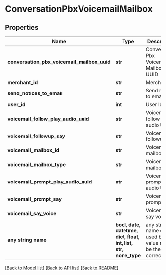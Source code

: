 # ConversationPbxVoicemailMailbox


## Properties
Name | Type | Description | Notes
------------ | ------------- | ------------- | -------------
**conversation_pbx_voicemail_mailbox_uuid** | **str** | Conversation Pbx Voicemail Mailbox UUID | [optional] 
**merchant_id** | **str** | Merchant Id | [optional] 
**send_notices_to_email** | **str** | Send notices to email | [optional] 
**user_id** | **int** | User Id | [optional] 
**voicemail_follow_play_audio_uuid** | **str** | Voicemail follow play audio UUID | [optional] 
**voicemail_followup_say** | **str** | Voicemail followup say | [optional] 
**voicemail_mailbox_id** | **str** | Voicemail mailbox id | [optional] 
**voicemail_mailbox_type** | **str** | Voicemail mailbox type | [optional] 
**voicemail_prompt_play_audio_uuid** | **str** | Voicemail prompt play audio UUID | [optional] 
**voicemail_prompt_say** | **str** | Voicemail prompt say | [optional] 
**voicemail_say_voice** | **str** | Voicemail say voice | [optional] 
**any string name** | **bool, date, datetime, dict, float, int, list, str, none_type** | any string name can be used but the value must be the correct type | [optional]

[[Back to Model list]](../README.md#documentation-for-models) [[Back to API list]](../README.md#documentation-for-api-endpoints) [[Back to README]](../README.md)


